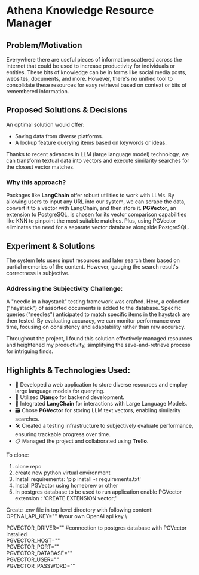 # Athena Knowledge Resource Manager

## Problem/Motivation
Everywhere there are useful pieces of information scattered across the internet that could be used to increase productivity for individuals or entities. These bits of knowledge can be in forms like social media posts, websites, documents, and more. However, there's no unified tool to consolidate these resources for easy retrieval based on context or bits of remembered information.

## Proposed Solutions & Decisions
An optimal solution would offer:
- Saving data from diverse platforms.
- A lookup feature querying items based on keywords or ideas.

Thanks to recent advances in LLM (large language model) technology, we can transform textual data into vectors and execute similarity searches for the closest vector matches.

### Why this approach?
Packages like **LangChain** offer robust utilities to work with LLMs. By allowing users to input any URL into our system, we can scrape the data, convert it to a vector with LangChain, and then store it. **PGVector**, an extension to PostgreSQL, is chosen for its vector comparison capabilities like KNN to pinpoint the most suitable matches. Plus, using PGVector eliminates the need for a separate vector database alongside PostgreSQL.

## Experiment & Solutions
The system lets users input resources and later search them based on partial memories of the content. However, gauging the search result's correctness is subjective.

### Addressing the Subjectivity Challenge:
A "needle in a haystack" testing framework was crafted. Here, a collection ("haystack") of assorted documents is added to the database. Specific queries ("needles") anticipated to match specific items in the haystack are then tested. By evaluating accuracy, we can monitor performance over time, focusing on consistency and adaptability rather than raw accuracy.

Throughout the project, I found this solution effectively managed resources and heightened my productivity, simplifying the save-and-retrieve process for intriguing finds.

## Highlights & Technologies Used:

- 🚀 Developed a web application to store diverse resources and employ large language models for querying.
- 💾 Utilized **Django** for backend development.
- 🔗 Integrated **LangChain** for interactions with Large Language Models.
- 🗃️ Chose **PGVector** for storing LLM text vectors, enabling similarity searches.
- 🛠️ Created a testing infrastructure to subjectively evaluate performance, ensuring trackable progress over time.
- 📋 Managed the project and collaborated using **Trello**.


To clone: 
1. clone repo
2. create new python virtual environment
3. Install requirements: 'pip install -r requirements.txt'
4. Install PGVector using homebrew or other
5. In postgres database to be used to run application enable PGVector extension : 'CREATE EXTENSION vector;'

Create .env file in top level directory with following content: \
OPENAI_API_KEY="" #your own OpenAI api key \

PGVECTOR_DRIVER="" #connection to postgres database with PGVector installed \
PGVECTOR_HOST=""\
PGVECTOR_PORT=""\
PGVECTOR_DATABASE=""\
PGVECTOR_USER=""\
PGVECTOR_PASSWORD=""
